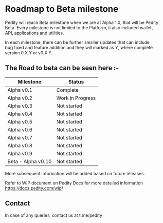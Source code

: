 # Roadmap to Beta milestone

Pedity will reach Beta milestone when we are at Alpha 1.0, that will be Pedity Beta.
Every milestone is not limited to the Platform, it also included wallet, API, applications and utilities.

In each milestone, there can be further smaller updates that can include bug fixed and feature addition and they will marked as Y, where complete version 0.X.Y or v0.X.Y.

## The Road to beta can be seen here :-

Milestone | Status
------------ | -------------
Alpha v0.1 | Complete
Alpha v0.2 | Work in Progress
Alpha v0.3 | Not started
Alpha v0.4 | Not started
Alpha v0.5 | Not started
Alpha v0.6 | Not started
Alpha v0.7 | Not started
Alpha v0.8 | Not started
Alpha v0.9 | Not started
Beta - Alpha v0.10 | Not started

More subsequent information will be added based on future releases.

Refer to WIP document on Pedity Docs for more detailed information
https://docs.pedity.com/wip/

## Contact
In case of any queries, contact us at t.me/pedity
